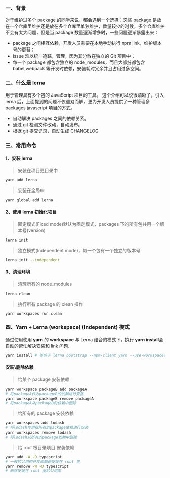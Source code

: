 ### 一、背景

对于维护过多个 package 的同学来说，都会遇到一个选择：这些 package 是放在一个仓库里维护还是放在多个仓库里单独维护，数量较少的时候，多个仓库维护不会有太大问题，但是当 package 数量逐渐增多时，一些问题逐渐暴露出来：

- package 之间相互依赖，开发人员需要在本地手动执行 npm link，维护版本号的更替；
- issue 难以统一追踪，管理，因为其分散在独立的 Git 项目中；
- 每一个 package 都包含独立的 node_modules，而且大部分都包含 babel,webpack 等开发时依赖，安装耗时冗余并且占用过多空间。

### 二、什么是 lerna

用于管理具有多个包的 JavaScript 项目的工具。
这个介绍可以说很清晰了，引入 lerna 后，上面提到的问题不仅迎刃而解，更为开发人员提供了一种管理多 packages javascript 项目的方式。

- 自动解决 packages 之间的依赖关系。
- 通过 git 检测文件改动，自动发布。
- 根据 git 提交记录，自动生成 CHANGELOG

### 三、常用命令

#### 1、安装 lerna

> 安装在项目更目录中

```bash
yarn add lerna
```

> 安装在全局中

```bash
yarn global add lerna
```

#### 2、使用 lerna 初始化项目

> 固定模式(Fixed mode)默认为固定模式，packages 下的所有包共用一个版本号(version)

```bash
lerna init
```

> 独立模式(Independent mode)，每一个包有一个独立的版本号

```bash
lerna init --independent
```

#### 3、清理环境

> 清理所有的 node_modules

```bash
lerna clean
```

> 执行所有 package 的 clean 操作

```bash
yarn workspaces run clean
```

### 四、Yarn + Lerna (workspace) (Independent) 模式

通过使用使用 **yarn** 的 **workspace** 与 Lerna 结合的模式下，执行 **​yarn install​** 会自动的帮忙解决安装和 link 问题.

```bash
yarn install # 等价于 lerna bootstrap --npm-client yarn --use-workspaces
```

#### 安装\删除依赖

> 给某个 package 安装依赖

```bash
yarn workspace packageB add packageA
# 将packageA作为packageB的依赖进行安装
yarn workspace packageB remove packageA
# 将packageA从packageB的依赖中删除
```

> 给所有的 package 安装依赖

```bash
yarn workspaces add lodash
# 将lodash作用给所有的package依赖进行安装
yarn workspaces remove lodash
# 将lodash从所有的package依赖中删除
```

> 给 root 根目录项目 安装依赖

```bash
​yarn add -W -D typescript
# 一般的公用的开发库都是安装在 root 里
yarn remove -W -D typescript
# 删除安装在 root 里的公用库
```
